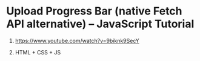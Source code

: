 # Upload Progress Bar (native Fetch API alternative) – JavaScript Tutorial

1. <https://www.youtube.com/watch?v=9biknk9SecY>

2. HTML + CSS + JS
